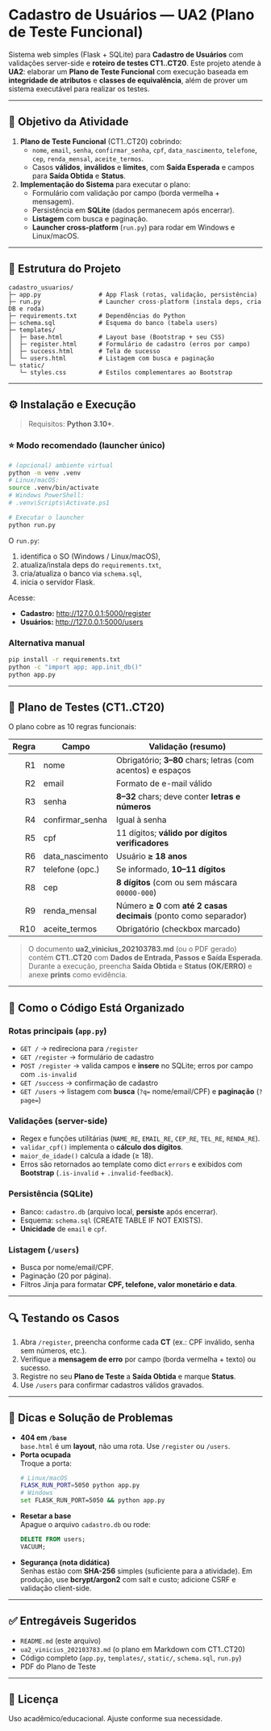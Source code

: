 # Cadastro de Usuários — UA2 (Plano de Teste Funcional)

Sistema web simples (Flask + SQLite) para **Cadastro de Usuários** com validações server-side e **roteiro de testes CT1..CT20**. Este projeto atende à **UA2**: elaborar um **Plano de Teste Funcional** com execução baseada em **integridade de atributos** e **classes de equivalência**, além de prover um sistema executável para realizar os testes.

---

## 🎯 Objetivo da Atividade

1. **Plano de Teste Funcional** (CT1..CT20) cobrindo:
   - `nome`, `email`, `senha`, `confirmar_senha`, `cpf`, `data_nascimento`, `telefone`, `cep`, `renda_mensal`, `aceite_termos`.
   - Casos **válidos**, **inválidos** e **limites**, com **Saída Esperada** e campos para **Saída Obtida** e **Status**.
2. **Implementação do Sistema** para executar o plano:
   - Formulário com validação por campo (borda vermelha + mensagem).
   - Persistência em **SQLite** (dados permanecem após encerrar).
   - **Listagem** com busca e paginação.
   - **Launcher cross-platform** (`run.py`) para rodar em Windows e Linux/macOS.

---

## 🧱 Estrutura do Projeto

```
cadastro_usuarios/
├─ app.py                # App Flask (rotas, validação, persistência)
├─ run.py                # Launcher cross-platform (instala deps, cria DB e roda)
├─ requirements.txt      # Dependências do Python
├─ schema.sql            # Esquema do banco (tabela users)
├─ templates/
│  ├─ base.html          # Layout base (Bootstrap + seu CSS)
│  ├─ register.html      # Formulário de cadastro (erros por campo)
│  ├─ success.html       # Tela de sucesso
│  └─ users.html         # Listagem com busca e paginação
└─ static/
   └─ styles.css         # Estilos complementares ao Bootstrap
```

---

## ⚙️ Instalação e Execução

> Requisitos: **Python 3.10+**.

### ⭐ Modo recomendado (launcher único)
```bash
# (opcional) ambiente virtual
python -m venv .venv
# Linux/macOS:
source .venv/bin/activate
# Windows PowerShell:
# .venv\Scripts\Activate.ps1

# Executar o launcher
python run.py
```

O `run.py`:
1) identifica o SO (Windows / Linux/macOS),
2) atualiza/instala deps do `requirements.txt`,
3) cria/atualiza o banco via `schema.sql`,
4) inicia o servidor Flask.

Acesse:
- **Cadastro:** http://127.0.0.1:5000/register  
- **Usuários:** http://127.0.0.1:5000/users

### Alternativa manual
```bash
pip install -r requirements.txt
python -c "import app; app.init_db()"
python app.py
```

---

## 🧪 Plano de Testes (CT1..CT20)

O plano cobre as 10 regras funcionais:

| Regra | Campo             | Validação (resumo)                                                                 |
|------:|-------------------|-------------------------------------------------------------------------------------|
| R1    | nome              | Obrigatório; **3–80** chars; letras (com acentos) e espaços                        |
| R2    | email             | Formato de e-mail válido                                                           |
| R3    | senha             | **8–32** chars; deve conter **letras e números**                                   |
| R4    | confirmar_senha   | Igual à senha                                                                      |
| R5    | cpf               | 11 dígitos; **válido por dígitos verificadores**                                   |
| R6    | data_nascimento   | Usuário **≥ 18 anos**                                                              |
| R7    | telefone (opc.)   | Se informado, **10–11 dígitos**                                                    |
| R8    | cep               | **8 dígitos** (com ou sem máscara `00000-000`)                                     |
| R9    | renda_mensal      | Número **≥ 0** com **até 2 casas decimais** (ponto como separador)                 |
| R10   | aceite_termos     | Obrigatório (checkbox marcado)                                                     |

> O documento **ua2_vinicius_202103783.md** (ou o PDF gerado) contém **CT1..CT20** com **Dados de Entrada, Passos e Saída Esperada**.
> Durante a execução, preencha **Saída Obtida** e **Status (OK/ERRO)** e anexe **prints** como evidência.

---

## 🧩 Como o Código Está Organizado

### Rotas principais (`app.py`)
- `GET /` → redireciona para `/register`
- `GET /register` → formulário de cadastro
- `POST /register` → valida campos e **insere** no SQLite; erros por campo com `.is-invalid`
- `GET /success` → confirmação de cadastro
- `GET /users` → listagem com **busca** (`?q=` nome/email/CPF) e **paginação** (`?page=`)

### Validações (server-side)
- Regex e funções utilitárias (`NAME_RE`, `EMAIL_RE`, `CEP_RE`, `TEL_RE`, `RENDA_RE`).
- `validar_cpf()` implementa o **cálculo dos dígitos**.
- `maior_de_idade()` calcula a idade (≥ 18).
- Erros são retornados ao template como dict `errors` e exibidos com **Bootstrap** (`.is-invalid` + `.invalid-feedback`).

### Persistência (SQLite)
- Banco: `cadastro.db` (arquivo local, **persiste** após encerrar).
- Esquema: `schema.sql` (CREATE TABLE IF NOT EXISTS).
- **Unicidade** de `email` e `cpf`.

### Listagem (`/users`)
- Busca por nome/email/CPF.
- Paginação (20 por página).
- Filtros Jinja para formatar **CPF, telefone, valor monetário e data**.

---

## 🔍 Testando os Casos

1. Abra `/register`, preencha conforme cada **CT** (ex.: CPF inválido, senha sem números, etc.).
2. Verifique a **mensagem de erro** por campo (borda vermelha + texto) ou sucesso.
3. Registre no seu **Plano de Teste** a **Saída Obtida** e marque **Status**.
4. Use `/users` para confirmar cadastros válidos gravados.

---

## 🧰 Dicas e Solução de Problemas

- **404 em `/base`**  
  `base.html` é um **layout**, não uma rota. Use `/register` ou `/users`.
- **Porta ocupada**  
  Troque a porta:
  ```bash
  # Linux/macOS
  FLASK_RUN_PORT=5050 python app.py
  # Windows
  set FLASK_RUN_PORT=5050 && python app.py
  ```
- **Resetar a base**  
  Apague o arquivo `cadastro.db` ou rode:
  ```sql
  DELETE FROM users;
  VACUUM;
  ```
- **Segurança (nota didática)**  
  Senhas estão com **SHA-256** simples (suficiente para a atividade). Em produção, use **bcrypt/argon2** com salt e custo; adicione CSRF e validação client-side.

---

## ✅ Entregáveis Sugeridos

- `README.md` (este arquivo)  
- `ua2_vinicius_202103783.md` (o plano em Markdown com CT1..CT20)  
- Código completo (`app.py`, `templates/`, `static/`, `schema.sql`, `run.py`)  
- PDF do Plano de Teste

---

## 📄 Licença
Uso acadêmico/educacional. Ajuste conforme sua necessidade.

